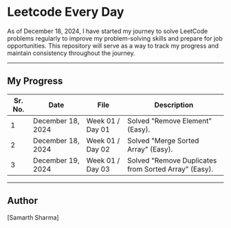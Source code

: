 # Leetcode Every Day

As of December 18, 2024, I have started my journey to solve LeetCode problems regularly to improve my problem-solving skills and prepare for job opportunities. This repository will serve as a way to track my progress and maintain consistency throughout the journey.

---

## My Progress

| **Sr. No.** | **Date**          | **File**                     | **Description**                                           |
|-------------|-------------------|------------------------------|-----------------------------------------------------------|
| 1           | December 18, 2024 | Week 01 / Day 01             | Solved "Remove Element" (Easy).                           |
| 2           | December 18, 2024 | Week 01 / Day 02             | Solved "Merge Sorted Array" (Easy).                       |
| 3           | December 19, 2024 | Week 01 / Day 03             | Solved "Remove Duplicates from Sorted Array" (Easy).      |

---

## Author

[Samarth Sharma]

